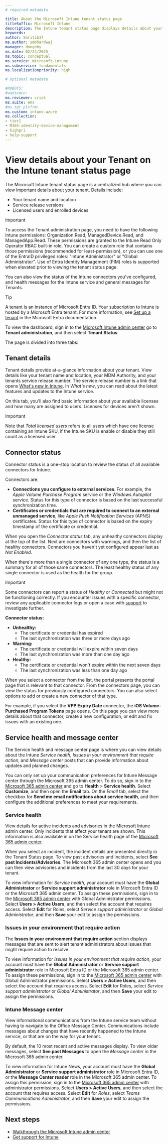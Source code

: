 ```yaml
---
# required metadata

title: About the Microsoft Intune tenant status page
titleSuffix: Microsoft Intune
description: The Intune tenant status page displays details about your tenant and the status of connectors you've configured, and messages intended for tenants and about the Intune service health. 
keywords:
author: Smritib17
ms.author: smbhardwaj
manager: dougeby
ms.date: 02/24/2025
ms.topic: conceptual
ms.service: microsoft-intune
ms.subservice: fundamentals
ms.localizationpriority: high

# optional metadata

#ROBOTS:
#audience:
ms.reviewer: crisk
ms.suite: ems
#ms.tgt_pltfrm:
ms.custom: intune-azure
ms.collection:
- tier1
- M365-identity-device-management
- highpri
- help-support
---
```

# View details about your Tenant on the Intune tenant status page

The Microsoft Intune tenant status page is a centralized hub where you can view important details about your tenant. Details include:

- Your tenant name and location
- Service release versions
- Licensed users and enrolled devices

> [!IMPORTANT]
> To access the Tenant administration page, you need to have the following Intune permissions: Organization.Read, ManagedDevice.Read, and ManagedApp.Read. These permissions are granted to the Intune Read Only Operator RBAC built-in role. You can create a custom role that contains those permissions (recommended for least-permission), or you can use one of the EntraID privileged roles: "Intune Administrator" or "Global Administrator". Use of Entra Identity Management (PIM) roles is supported when elevated prior to viewing the tenant status page.

You can also view the status of the Intune connectors you've configured, and health messages for the Intune service and general messages for Tenants.

> [!TIP]
> A tenant is an instance of Microsoft Entra ID. Your subscription to Intune is hosted by a Microsoft Entra tenant. For more information, see [Set up a tenant](/azure/active-directory/develop/quickstart-create-new-tenant) in the Microsoft Entra documentation.

To view the dashboard, sign in to the [Microsoft Intune admin center](https://go.microsoft.com/fwlink/?linkid=2109431) go to **Tenant administration**, and then select **Tenant Status**.

The page is divided into three tabs:

## Tenant details
Tenant details provide at-a-glance information about your tenant. View details like your tenant name and location, your MDM Authority, and your tenants service release number. The service release number is a link that opens [What's new in Intune](../fundamentals/whats-new.md). In *What's new*, you can read about the latest features and updates to the Intune service.  

On this tab, you'll also find basic information about your available licenses and how many are assigned to users. Licenses for devices aren't shown.

> [!IMPORTANT]
> Note that *Total licensed users* refers to all users which have one license containing an Intune SKU, if the Intune SKU is enable or disable they still count as a licensed user.

## Connector status
Connector status is a one-stop location to review the status of all available connectors for Intune.  

Connectors are:  
- **Connections you configure to external services**. For example, the *Apple Volume Purchase Program* service or the *Windows Autopilot* service.  Status for this type of connector is based on the last successful synchronization time.
- **Certificates or credentials that are required to connect to an external unmanaged service**, like *Apple Push Notification Services* (APNS) certificates. Status for this type of connector is based on the expiry timestamp of the certificate or credential.  

When you open the *Connector status* tab, any unhealthy connectors display at the top of the list. Next are connectors with warnings, and then the list of healthy connectors. Connectors you haven't yet configured appear last as *Not Enabled*.

When there's more than a single connector of any one type, the status is a summary for all of those same connectors. The least healthy status of any single connector is used as the health for the group.  

> [!IMPORTANT]
> Some connectors can report a status of *Healthy* or *Connected* but might not be functioning correctly. If you encounter issues with a specific connector, review any applicable connector logs or open a case with [support](../../get-support.md) to investigate further.

**Connector status:**

- **Unhealthy:**
  - The certificate or credential has expired
  - The last synchronization was three or more days ago
- **Warning:**
  - The certificate or credential will expire within seven days
  - The last synchronization was more than one day ago
- **Healthy:**
  - The certificate or credential won't expire within the next seven days
  - The last synchronization was less than one day ago  

When you select a connector from the list, the portal presents the portal page that is relevant to that connector. From the connectors page, you can view the status for previously configured connectors. You can also select options to add or create a new connector of that type.

For example, if you select the **VPP Expiry Date** connector, the **iOS Volume-Purchased Program Tokens** page opens. On this page you can view more details about that connector, create a new configuration, or edit and fix issues with an existing one.

## Service health and message center  

The Service health and message center page is where you can view details about the Intune *Service health*, *Issues in your environment that require action*, and *Message center* posts that can provide information about updates and planned changes.

You can only set up your communication preferences for Intune Message center through the Microsoft 365 admin center. To do so, sign in to the [Microsoft 365 admin center](https://admin.microsoft.com/) and go to **Health** > **Service health**. Select **Customize**, and then open the **Email** tab. On the *Email* tab, select the checkbox for **Send me email notifications about service health**, and then configure the additional preferences to meet your requirements.
### Service health

View details for active incidents and advisories in the Microsoft Intune admin center. Only incidents that affect your tenant are shown. This information is also available in on the Service health page of the [Microsoft 365 admin center](https://admin.microsoft.com).

When you select an incident, the incident details are presented directly in the Tenant Status page. To view past advisories and incidents, select **See past Incidents/Advisories**. The Microsoft 365 admin center opens and you can then view advisories and incidents from the last 30 days for your tenant.  

To view information for *Service health*, your account must have the **Global Administrator** or **Service support administrator** role in Microsoft Entra ID or the Microsoft 365 admin center. To assign these permissions, sign in to the [Microsoft 365 admin center](https://admin.microsoft.com) with Global Administrator permissions. Select **Users > Active Users**, and then select the account that requires access. Select **Edit** for Roles, select *Service support administrator* or *Global Administrator*, and then **Save** your edit to assign the permissions.  

### Issues in your environment that require action  
The **Issues in your environment that require action** section displays messages that are sent to alert tenant administrators about issues that might require action to resolve.

To view information for *Issues in your environment that require action*, your account must have the **Global Administrator** or **Service support administrator** role in Microsoft Entra ID or the Microsoft 365 admin center. To assign these permissions, sign in to the [Microsoft 365 admin center](https://admin.microsoft.com) with Global Administrator permissions. Select **Users > Active Users**, and then select the account that requires access. Select **Edit** for Roles, select *Service support administrator* or *Global Administrator*, and then **Save** your edit to assign the permissions.  

### Intune Message center  
View informational communications from the Intune service team without having to navigate to the Office Message Center. Communications include messages about changes that have recently happened to the Intune service, or that are on the way for your tenant.  

By default, the 10 most recent and active messages display. To view older messages, select **See past Messages** to open the *Message center* in the Microsoft 365 admin center.  

To view information for Intune News, your account must have the **Global Administrator** or **Service support administrator** role in Microsoft Entra ID, or the **Message Center reader** role in the Microsoft 365 admin center.  To assign this permission, sign in to the [Microsoft 365 admin center](https://admin.microsoft.com) with administrator permissions. Select **Users > Active Users**, and then select the account that requires access. Select **Edit** for *Roles*, select *Teams Communications Administrator*, and then **Save** your edit to assign the permissions.  

## Next steps

- [Walkthrough the Microsoft Intune admin center](../fundamentals/tutorial-walkthrough-endpoint-manager.md)
- [Get support for Intune](../../get-support.md)
